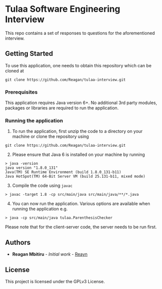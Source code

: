 # Tulaa Software Engineering Interview

This repo contains a set of responses to questions for the aforementioned interview.

## Getting Started

To use this application, one needs to obtain this repository which can be cloned at

```
git clone https://github.com/Reagan/tulaa-interview.git
```

### Prerequisites

This application requires Java version 6+. No additional 3rd party modules, packages or libraries are required to run the application.

### Running the application

1. To run the application, first unzip the code to a directory on your machine or clone the repository using

```
git clone https://github.com/Reagan/tulaa-interview.git
```

2. Please ensure that Java 6 is installed on your machine by running

```
> java -version 
java version "1.8.0_131"
Java(TM) SE Runtime Environment (build 1.8.0_131-b11)
Java HotSpot(TM) 64-Bit Server VM (build 25.131-b11, mixed mode)
```

3. Compile the code using `javac`

```
> javac -target 1.8 -cp src/main/java src/main/java/**/*.java  
```

4. You can now run the application. Various options are available when running the application e.g.

```
> java -cp src/main/java tulaa.ParenthesisChecker 
```

Please note that for the client-server code, the server needs to be run first.

## Authors

* **Reagan Mbitiru** - *Initial work* - [Reayn](https://github.com/reayn/)

## License

This project is licensed under the GPLv3 License.
